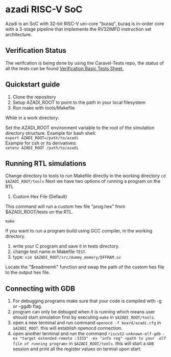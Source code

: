 # azadi RISC-V SoC
Azadi is an SoC with 32-bit RISC-V uni-core "buraq", buraq is in-order core with a 3-stage pipeline that implements the RV32IMFD instruction set architecture.

## Verification Status
The verifcation is being done by using the Caravel-Tests repo, the status of all the tests can be found [Verification Basic Tests Sheet.](https://docs.google.com/spreadsheets/d/1gIzSU5mb4L3pPdiJr7MkdhvupT7p5VF2qy1PzDwq-5I/edit#gid=1374860298)

## Quickstart guide

1. Clone the repository
2. Setup AZADI_ROOT to point to the path in your local filesystem
3. Run make with tools/Makefile

While in a work directory:

Set the AZADI_ROOT environment variable to the root of the simulation directory structure.
Example for bash shell:  
    `export AZADI_ROOT=/path/to/azadi`  
Example for csh or its derivatives:  
    `setenv AZADI_ROOT /path/to/azadi`

## Running RTL simulations
Change directory to tools to run Makefile directly in the working directory
`cd $AZADI_ROOT/tools`
Next we have two options of running a program on the RTL
1. Custom Hex File (Default)

This command will run a custom hex file "prog.hex" from $AZADI_ROOT/tests on the RTL.

`make`

If you want to run a program build using GCC compiler, in the working directory.
1. write your C program and save it in tests directory.
2. change test name in Makefile ```TEST```.
3. type: 
`vim $AZADI_ROOT/src/dummy_memory/DFFRAM.sv`

Locate the "$readmemh" function and swap the path of the custom hex file to the output hex file. 

##  Connecting with GDB
1. For debugging programs make sure that your code is compiled with -g or -ggdb flag.
2. program can only be debuged when it is running which means user should start simulation first
by executing ```make``` in ```$AZADI_ROOT/tools```.
3. open a new terminal and run command ```openocd -f board/azadi.cfg``` in ```$AZADI_ROOT```. this will establish openocd connection.
4. open another terminal and run the command
```riscv32-unknown-elf-gdb -ex "target extended-remote :3333" -ex "info reg" <path to your .elf file of running program>``` in ```$AZADI_ROOT/tools```.
this will start a ```GDB``` session and print all the register values on termial upon start.
